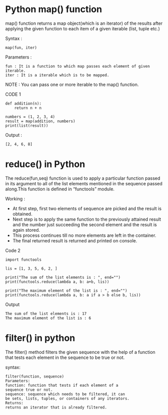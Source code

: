 # Python map() function
map() function returns a map object(which is an iterator) of the results after applying the given function to each item of a given iterable (list, tuple etc.)

Syntax :

    map(fun, iter)
Parameters :

    fun : It is a function to which map passes each element of given iterable.
    iter : It is a iterable which is to be mapped.

NOTE : You can pass one or more iterable to the map() function.

CODE 1
  
    def addition(n):
        return n + n
    
    numbers = (1, 2, 3, 4)
    result = map(addition, numbers)
    print(list(result))
Output :

    [2, 4, 6, 8]

# reduce() in Python

The reduce(fun,seq) function is used to apply a particular function passed in its argument to all of the list elements mentioned in the sequence passed along.This function is defined in “functools” module.

Working :  

- At first step, first two elements of sequence are picked and the result is obtained.
- Next step is to apply the same function to the previously attained result and the number just succeeding the second element and the result is again stored.
- This process continues till no more elements are left in the container.
- The final returned result is returned and printed on console.

Code 2

    import functools
 
    lis = [1, 3, 5, 6, 2, ]
 
    print("The sum of the list elements is : ", end="")
    print(functools.reduce(lambda a, b: a+b, lis))
 
    print("The maximum element of the list is : ", end="")
    print(functools.reduce(lambda a, b: a if a > b else b, lis))
Output

    The sum of the list elements is : 17
    The maximum element of the list is : 6
 
# filter() in python

The filter() method filters the given sequence with the help of a function that tests each element in the sequence to be true or not.

syntax:

    filter(function, sequence)
    Parameters:
    function: function that tests if each element of a 
    sequence true or not.
    sequence: sequence which needs to be filtered, it can 
    be sets, lists, tuples, or containers of any iterators.
    Returns:
    returns an iterator that is already filtered.